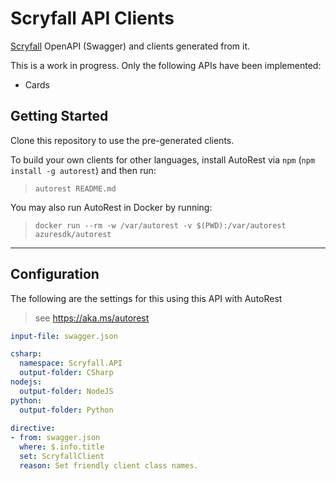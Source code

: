 # Scryfall API Clients

[Scryfall](https://scryfall.com/docs/api) OpenAPI (Swagger) and clients generated from it.

This is a work in progress. Only the following APIs have been implemented:
* Cards

## Getting Started 
Clone this repository to use the pre-generated clients.

To build your own clients for other languages, install AutoRest via `npm` (`npm install -g autorest`) and then run:
> `autorest README.md`

You may also run AutoRest in Docker by running:
> `docker run --rm -w /var/autorest -v $(PWD):/var/autorest azuresdk/autorest`

---

## Configuration 
The following are the settings for this using this API with AutoRest

> see https://aka.ms/autorest

``` yaml 
input-file: swagger.json

csharp:
  namespace: Scryfall.API
  output-folder: CSharp
nodejs:
  output-folder: NodeJS
python:
  output-folder: Python
  
directive:
- from: swagger.json
  where: $.info.title
  set: ScryfallClient
  reason: Set friendly client class names.  
```